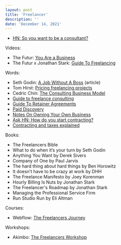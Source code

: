 ```yaml
---
layout: post
title: 'Freelancer'
description: ''
date: 'December 14, 2021'
---
```


- [HN: So you want to be a consultant?](https://news.ycombinator.com/item?id=32532505)

Videos:
- The Futur: [You Are a Business](https://thefutur.com/video/you-are-not-a-freelancer)
- The Futur x Jonathan Stark: [Guide To Freelancing](https://www.youtube.com/watch?v=9xF0kcs9lm4)

Words:
- Seth Godin: [A Job Without A Boss](https://seths.blog/2019/04/a-job-without-a-boss-2/) (article)
- Tom Hirst: [Pricing freelancing projects](https://mobile.twitter.com/tom_hirst/status/1277933730078785537)
- Cedric Chin: [The Consulting Business Model](https://commoncog.com/blog/the-consulting-business-model/)
- [Guide to freelance consulting](https://www.consulting.com/independent-consultant)
- [Guide To Retainer Agreements](https://doubleyourfreelancing.com/freelancers-guide-client-retainer-agreements/)
- [Paid Discovery](https://sakasandcompany.com/paid-discovery/)
- [Notes On Owning Your Own Business](https://www.rosshartshorn.net/stuffrossthinksabout/small_bus_blog_post/)
- [Ask HN: How do you start contracting?](https://news.ycombinator.com/item?id=29864014)
- [Contracting and taxes explained](http://www.adambourg.com/contracting/1099/us-taxes/2020/11/05/Contracting-and-taxes-explained.html)

Books:
- The Freelancers Bible
- What to do when it’s your turn by Seth Godin
- Anything You Want by Derek Sivers
- Company of One by Paul Jarvis
- The hard thing about hard things by Ben Horowitz
- It doesn’t have to be crazy at work by DHH
- The Freelance Manifesto by Joey Korenman
- Hourly Billing Is Nuts by Jonathan Stark
- The Freelancer's Roadmap by Jonathan Stark
- Managing the Professional Service Firm
- Run Studio Run by Eli Altman

Courses:
- Webflow: [The Freelancers Journey](https://university.webflow.com/courses/the-freelancers-journey)

Workshops:
- Akimbo: [The Freelancers Workshop](http://www.thefreelancersworkshop.com/)
